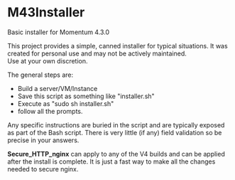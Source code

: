 # M43Installer
Basic installer for Momentum 4.3.0

This project provides a simple, canned installer for typical situations.  It was created for personal use and may not be actively maintained.  
Use at your own discretion. 
 
The general steps are:
 - Build a server/VM/Instance
 - Save this script as something like "installer.sh"
 - Execute as "sudo sh installer.sh"
 - follow all the prompts.
 
 Any specific instructions are buried in the script and are typically exposed as part of the Bash script.
 There is very little (if any) field validation so be precise in your answers.
 
 **Secure_HTTP_nginx** can apply to any of the V4 builds and can be applied after the install is complete.  It is just a fast way to make all the changes needed to secure nginx.
 
 
 
 

